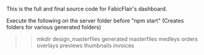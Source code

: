 This is the full and final source code for FabicFlair's dashboard.

Execute the following on the server folder before "npm start" (Creates folders for various generated folders)
>>  mkdir design_masterfiles generated masterfiles medleys orders overlays previews thumbnails invoices
